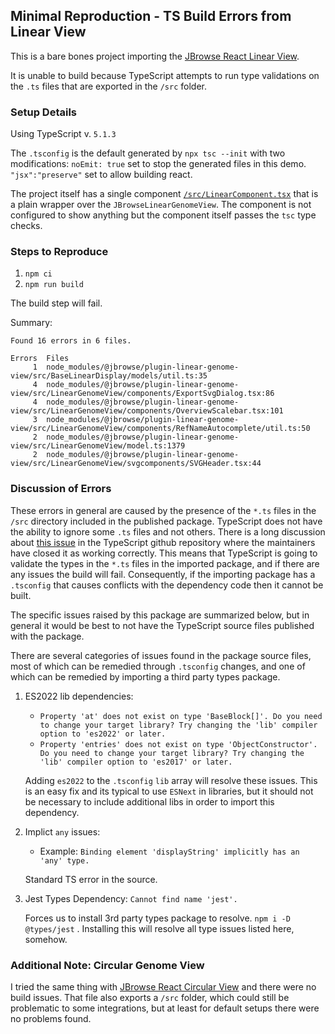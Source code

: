 ## Minimal Reproduction - TS Build Errors from Linear View

This is a bare bones project importing the [JBrowse React Linear View](https://www.npmjs.com/package/@jbrowse/react-linear-genome-view).

It is unable to build because TypeScript attempts to run type validations on the `.ts` files that are exported in the `/src` folder.

### Setup Details

Using TypeScript v. `5.1.3`

The `.tsconfig` is the default generated by `npx tsc --init` with two modifications:
`noEmit: true` set to stop the generated files in this demo.
`"jsx":"preserve"` set to allow building react.

The project itself has a single component [`/src/LinearComponent.tsx`](/src/LinearComponent.tsx) that is a plain wrapper over the `JBrowseLinearGenomeView`. The component is not configured to show anything but the component itself passes the `tsc` type checks.

### Steps to Reproduce

1. `npm ci`
2. `npm run build`

The build step will fail.

Summary:
```
Found 16 errors in 6 files.

Errors  Files
     1  node_modules/@jbrowse/plugin-linear-genome-view/src/BaseLinearDisplay/models/util.ts:35
     4  node_modules/@jbrowse/plugin-linear-genome-view/src/LinearGenomeView/components/ExportSvgDialog.tsx:86
     4  node_modules/@jbrowse/plugin-linear-genome-view/src/LinearGenomeView/components/OverviewScalebar.tsx:101
     3  node_modules/@jbrowse/plugin-linear-genome-view/src/LinearGenomeView/components/RefNameAutocomplete/util.ts:50
     2  node_modules/@jbrowse/plugin-linear-genome-view/src/LinearGenomeView/model.ts:1379
     2  node_modules/@jbrowse/plugin-linear-genome-view/src/LinearGenomeView/svgcomponents/SVGHeader.tsx:44
```

### Discussion of Errors

These errors in general are caused by the presence of the `*.ts` files in the `/src` directory included in the published package. TypeScript does not have the ability to ignore some `.ts` files and not others. There is a long discussion about [this issue](https://github.com/microsoft/TypeScript/issues/47387) in the TypeScript github repository where the maintainers have closed it as working correctly. This means that TypeScript is going to validate the types in the `*.ts` files in the imported package, and if there are any issues the build will fail. Consequently, if the importing package has a `.tsconfig` that causes conflicts with the dependency code then it cannot be built.

The specific issues raised by this package are summarized below, but in general it would be best to not have the TypeScript source files published with the package. 

There are several categories of issues found in the package source files, most of which can be remedied through `.tsconfig` changes, and one of which can be remedied by importing a third party types package.

1. ES2022 lib dependencies:
   
   * `Property 'at' does not exist on type 'BaseBlock[]'. Do you need to change your target library? Try changing the 'lib' compiler option to 'es2022' or later.` 
   * `Property 'entries' does not exist on type 'ObjectConstructor'. Do you need to change your target library? Try changing the 'lib' compiler option to 'es2017' or later.`

   Adding `es2022` to the `.tsconfig` `lib` array will resolve these issues. This is an easy fix and its typical to use `ESNext` in libraries, but it should not be necessary to include additional libs in order to import this dependency.

2. Implict `any` issues:

   * Example: `Binding element 'displayString' implicitly has an 'any' type.`

   Standard TS error in the source.
   
3. Jest Types Dependency: `Cannot find name 'jest'.`
 
   Forces us to install 3rd party types package to resolve. `npm i -D @types/jest` . Installing this will resolve all type issues listed here, somehow.


### Additional Note: Circular Genome View

I tried the same thing with [JBrowse React Circular View](https://www.npmjs.com/package/@jbrowse/react-circular-genome-view) and there were no build issues. That file also exports a `/src` folder, which could still be problematic to some integrations, but at least for default setups there were no problems found.
